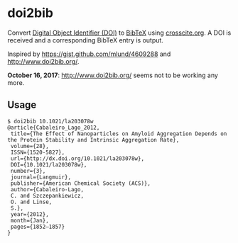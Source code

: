 # doi2bib

Convert [Digital Object Identifier (DOI)](https://www.doi.org) to
[BibTeX](http://www.bibtex.org) using
[crosscite.org](https://citation.crosscite.org/).
A DOI is received and a corresponding BibTeX entry is output.

Inspired by <https://gist.github.com/mlund/4609288> and
<http://www.doi2bib.org/>.

**October 16, 2017**: <http://www.doi2bib.org/> seems not to be working
any more.

## Usage

    $ doi2bib 10.1021/la203078w
    @article{Cabaleiro_Lago_2012,
     title={The Effect of Nanoparticles on Amyloid Aggregation Depends on the Protein Stability and Intrinsic Aggregation Rate},
     volume={28},
     ISSN={1520-5827},
     url={http://dx.doi.org/10.1021/la203078w},
     DOI={10.1021/la203078w},
     number={3},
     journal={Langmuir},
     publisher={American Chemical Society (ACS)},
     author={Cabaleiro-Lago,
     C. and Szczepankiewicz,
     O. and Linse,
     S.},
     year={2012},
     month={Jan},
     pages={1852–1857}
    }
